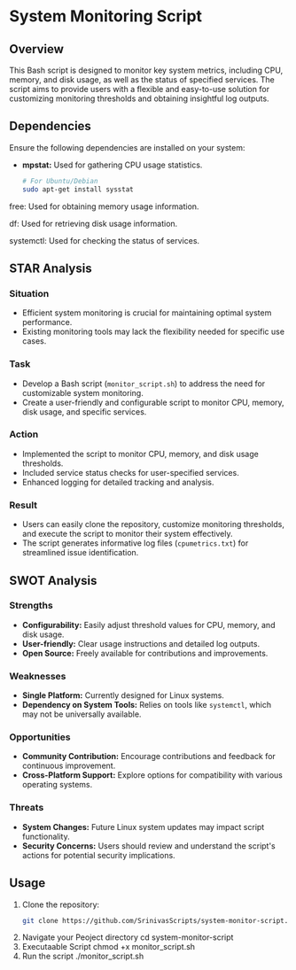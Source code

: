# System Monitoring Script

## Overview

This Bash script is designed to monitor key system metrics, including CPU, memory, and disk usage, as well as the status of specified services. The script aims to provide users with a flexible and easy-to-use solution for customizing monitoring thresholds and obtaining insightful log outputs.

## Dependencies

Ensure the following dependencies are installed on your system:

- **mpstat:** Used for gathering CPU usage statistics.
  ```bash
  # For Ubuntu/Debian
  sudo apt-get install sysstat

 free: Used for obtaining memory usage information.

df: Used for retrieving disk usage information.

systemctl: Used for checking the status of services.
## STAR Analysis

### Situation
- Efficient system monitoring is crucial for maintaining optimal system performance.
- Existing monitoring tools may lack the flexibility needed for specific use cases.

### Task
- Develop a Bash script (`monitor_script.sh`) to address the need for customizable system monitoring.
- Create a user-friendly and configurable script to monitor CPU, memory, disk usage, and specific services.

### Action
- Implemented the script to monitor CPU, memory, and disk usage thresholds.
- Included service status checks for user-specified services.
- Enhanced logging for detailed tracking and analysis.

### Result
- Users can easily clone the repository, customize monitoring thresholds, and execute the script to monitor their system effectively.
- The script generates informative log files (`cpumetrics.txt`) for streamlined issue identification.

## SWOT Analysis

### Strengths
- **Configurability:** Easily adjust threshold values for CPU, memory, and disk usage.
- **User-friendly:** Clear usage instructions and detailed log outputs.
- **Open Source:** Freely available for contributions and improvements.

### Weaknesses
- **Single Platform:** Currently designed for Linux systems.
- **Dependency on System Tools:** Relies on tools like `systemctl`, which may not be universally available.

### Opportunities
- **Community Contribution:** Encourage contributions and feedback for continuous improvement.
- **Cross-Platform Support:** Explore options for compatibility with various operating systems.

### Threats
- **System Changes:** Future Linux system updates may impact script functionality.
- **Security Concerns:** Users should review and understand the script's actions for potential security implications.

## Usage

1. Clone the repository:
   ```bash
   git clone https://github.com/SrinivasScripts/system-monitor-script.git

2. Navigate your Peoject directory
   cd system-monitor-script
3. Executaable Script
   chmod +x monitor_script.sh
4. Run the script
   ./monitor_script.sh

   

